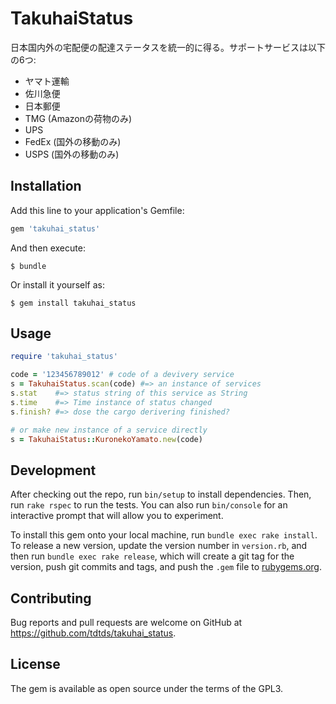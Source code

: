 # TakuhaiStatus

日本国内外の宅配便の配達ステータスを統一的に得る。サポートサービスは以下の6つ:

* ヤマト運輸
* 佐川急便
* 日本郵便
* TMG (Amazonの荷物のみ)
* UPS
* FedEx (国外の移動のみ)
* USPS (国外の移動のみ)

## Installation

Add this line to your application's Gemfile:

```ruby
gem 'takuhai_status'
```

And then execute:

    $ bundle

Or install it yourself as:

    $ gem install takuhai_status

## Usage

```ruby
require 'takuhai_status'

code = '123456789012' # code of a devivery service
s = TakuhaiStatus.scan(code) #=> an instance of services
s.stat    #=> status string of this service as String
s.time    #=> Time instance of status changed
s.finish? #=> dose the cargo derivering finished?

# or make new instance of a service directly
s = TakuhaiStatus::KuronekoYamato.new(code)
```

## Development

After checking out the repo, run `bin/setup` to install dependencies. Then, run `rake rspec` to run the tests. You can also run `bin/console` for an interactive prompt that will allow you to experiment.

To install this gem onto your local machine, run `bundle exec rake install`. To release a new version, update the version number in `version.rb`, and then run `bundle exec rake release`, which will create a git tag for the version, push git commits and tags, and push the `.gem` file to [rubygems.org](https://rubygems.org).

## Contributing

Bug reports and pull requests are welcome on GitHub at https://github.com/tdtds/takuhai_status.


## License

The gem is available as open source under the terms of the GPL3.

